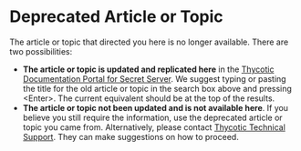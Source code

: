 [title]: # (Deprecated Article or Topic)
[tags]: #
[priority]: # (1000)
[display]:  #  "content"

# Deprecated Article or Topic

The article or topic that directed you here is no longer available. There are two possibilities:

- **The article or topic is updated and replicated here** in the [Thycotic Documentation Portal for Secret Server](./index.md). We suggest typing or pasting the title for the old article or topic in the search box above and pressing \<Enter\>. The current equivalent should be at the top of the results.
- **The article or topic not been updated and is not available here**. If you believe you still require the information, use the deprecated article or topic you came from. Alternatively, please contact  [Thycotic Technical Support](./support/index.md). They can make suggestions on how to proceed.